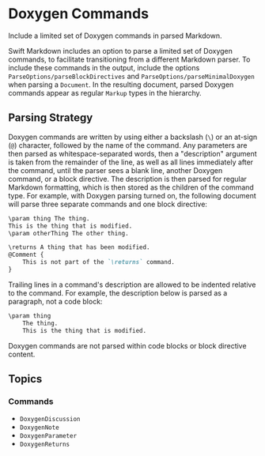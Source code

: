 # Doxygen Commands

Include a limited set of Doxygen commands in parsed Markdown.

Swift Markdown includes an option to parse a limited set of Doxygen commands, to facilitate
transitioning from a different Markdown parser. To include these commands in the output, include
the options ``ParseOptions/parseBlockDirectives`` and ``ParseOptions/parseMinimalDoxygen`` when
parsing a ``Document``. In the resulting document, parsed Doxygen commands appear as regular
``Markup`` types in the hierarchy.

## Parsing Strategy

Doxygen commands are written by using either a backslash (`\`) or an at-sign (`@`) character,
followed by the name of the command. Any parameters are then parsed as whitespace-separated words,
then a "description" argument is taken from the remainder of the line, as well as all lines
immediately after the command, until the parser sees a blank line, another Doxygen command, or a
block directive. The description is then parsed for regular Markdown formatting, which is then
stored as the children of the command type. For example, with Doxygen parsing turned on, the
following document will parse three separate commands and one block directive:

```markdown
\param thing The thing.
This is the thing that is modified.
\param otherThing The other thing.

\returns A thing that has been modified.
@Comment {
    This is not part of the `\returns` command.
}
```

Trailing lines in a command's description are allowed to be indented relative to the command. For
example, the description below is parsed as a paragraph, not a code block:

```markdown
\param thing
    The thing.
    This is the thing that is modified.
```

Doxygen commands are not parsed within code blocks or block directive content.

## Topics

### Commands

- ``DoxygenDiscussion``
- ``DoxygenNote``
- ``DoxygenParameter``
- ``DoxygenReturns``

<!-- Copyright (c) 2023 Apple Inc and the Swift Project authors. All Rights Reserved. -->
